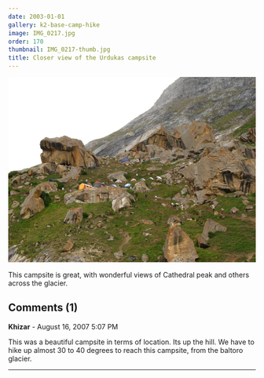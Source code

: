 ```yaml
---
date: 2003-01-01
gallery: k2-base-camp-hike
image: IMG_0217.jpg
order: 170
thumbnail: IMG_0217-thumb.jpg
title: Closer view of the Urdukas campsite
---
```


![Closer view of the Urdukas campsite](./IMG_0217.jpg)

This campsite is great, with wonderful views of Cathedral peak and others across the glacier.

<div id="comments">

## Comments (1)

**Khizar** - August 16, 2007  5:07 PM

This was a beautiful campsite in terms of location. Its up the hill. We have to hike up almost 30 to 40 degrees to reach this campsite, from the baltoro glacier.

---

</div>